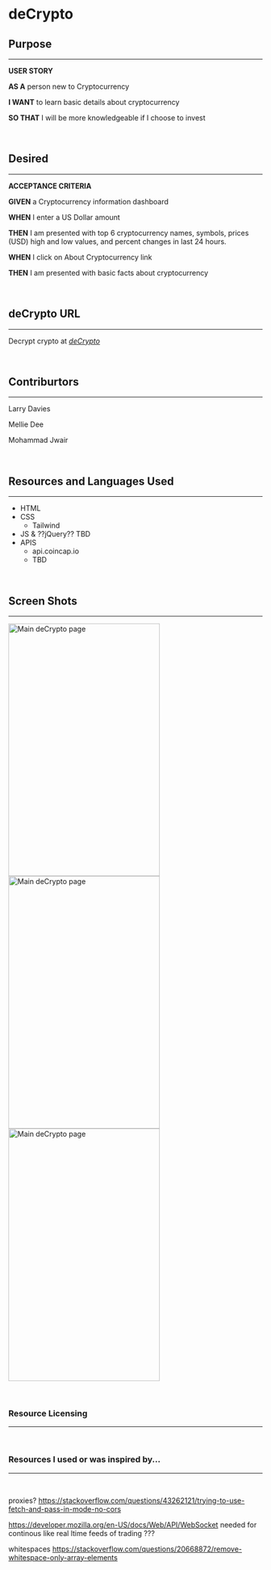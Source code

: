 # deCrypto

## Purpose
***
**USER STORY**
&nbsp;

**AS A** person new to Cryptocurrency

**I WANT** to learn basic details about cryptocurrency

**SO THAT** I will be more knowledgeable if I choose to invest


&nbsp;




## Desired
***
**ACCEPTANCE CRITERIA**

**GIVEN** a Cryptocurrency information dashboard

**WHEN**  I  enter a US Dollar amount

**THEN** I am presented with top 6 cryptocurrency names, symbols, prices (USD) high and low  values, and percent changes in last 24 hours.


**WHEN** I click on About Cryptocurrency link

**THEN** I am  presented with basic facts about cryptocurrency

&nbsp;


## deCrypto URL
***
Decrypt crypto at *[deCrypto](https://lssdavies.github.io/deCrypto/)*

&nbsp;

## Contriburtors
***
Larry Davies

Mellie Dee

Mohammad Jwair


&nbsp;


## Resources and Languages Used
***
- HTML
- CSS
  - Tailwind
- JS &   ??jQuery?? TBD
- APIS
  - api.coincap.io
  - TBD

&nbsp;

## Screen Shots
***
<img src="./assets/images/deCryptoPic1.png" width="300" height="500" alt="Main deCrypto page">

<img src="./assets/images/deCryptoPic1.png" width="300" height="500" alt="Main deCrypto page">

<img src="./assets/images/deCryptoPic1.png" width="300" height="500" alt="Main deCrypto page">

&nbsp;


### Resource Licensing
***
&nbsp;

### Resources I used or was inspired by...
***
&nbsp;


proxies?
https://stackoverflow.com/questions/43262121/trying-to-use-fetch-and-pass-in-mode-no-cors  

https://developer.mozilla.org/en-US/docs/Web/API/WebSocket  needed for continous like real ltime feeds of trading  ???

whitespaces
https://stackoverflow.com/questions/20668872/remove-whitespace-only-array-elements